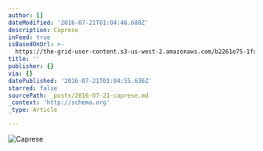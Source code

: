 ```yaml
---
author: []
dateModified: '2016-07-21T01:04:46.688Z'
description: Caprese
inFeed: true
isBasedOnUrl: >-
  https://the-grid-user-content.s3-us-west-2.amazonaws.com/b2261e75-1fa2-4310-a726-e986ea0b7cac.jpg
title: ''
publisher: {}
via: {}
datePublished: '2016-07-21T01:04:55.636Z'
starred: false
sourcePath: _posts/2016-07-21-caprese.md
_context: 'http://schema.org'
_type: Article

---
```

![Caprese](https://imgflo.herokuapp.com/graph/vahj1ThiexotieMo/81b80823144e719354264241decc82ad/croprotate.jpg?cropheight=1315&cropwidth=1417&degrees=0&input=https://the-grid-user-content.s3-us-west-2.amazonaws.com/b2261e75-1fa2-4310-a726-e986ea0b7cac.jpg&x=0&y=0)